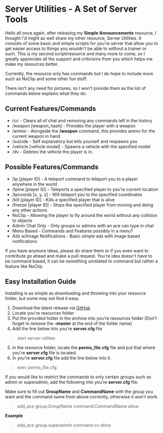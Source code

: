 # Server Utilities - A Set of Server Tools
Hello all once again, after releasing my **Simple Announcements** resource, I thought I'd might as well share my other resource, Server Utilities. It consists of some basic and simple scripts for you're server that allow you to get easier access to things you wouldn't be able to without a trainer or such. This is my second script/resource and many more to come, so I greatly appreciate all the support and criticisms from you which helps me make my resources better.

Currently, the resource only has commands but I do hope to include more such as NoClip and some other fun stuff.

There isn't any need for pictures, so I won't provide them as the list of commands below explains what they do.

## Current Features/Commands
- /cc - Clears all of chat and removing any commands left in the history
- /weapon [weapon_hash] - Provides the player with a weapon
- /ammo - Alongside the **/weapon** command, this provides ammo for the current weapon in hand
- /suicide - Self explanatory but kills yourself and respawns you
- /vehicle [vehicle model] - Spawns a vehicle with the specified model
- /dv - Deletes the vehicle the player is in.

## Possible Features/Commands
- /tp [player ID] - A teleport command to teleport you to a player anywhere in the world
- /tpme [player ID] - Teleports a specified player to you're current location
- /tpcoords [x, y, z] - Will teleport you to the specified coordinates
- /kill [player ID] - Kills a specified player that is alive
- /freeze [player ID] - Stops the specified player from moving and doing any other actions
- NoClip - Allowing the player to fly around the world without any collision to objects
- Admin Chat Only - Only groups or admins with an ace can type in chat
- Menu Based - Commands and Features possibly in a menu?
- Ads w/Image Notifications - Basic simple ads with image based notifications

If you have anymore ideas, please do share them or if you even want to contribute go ahead and make a pull request. You're idea doesn't have to be command based, it can be something unrelated to command but rather a feature like NoClip.

## Easy Installation Guide
Installing is as simple as downloading and throwing into your resource folder, but some may not find it easy.

1. Download the latest release via [GitHub](https://github.com/RageYT/server-utilities/releases/latest)
2. Locate you're resources folder
3. Put the provided folder in the archive into you're resources folder (Don't forget to remove the **-master** at the end of the folder name)
4. Add the line below into you're **server.cfg** file

> start server-utilites

5. In the resource folder, locate the **perms_file.cfg** file and put that where you're **server.cfg** file is located.
6. In you're **server.cfg** file add the line below into it.

> exec perms_file.cfg

If you would like to restrict the commands to only certain groups such as admin or superadmin, add the following into you're **server.cfg** file.

Make sure to fill out **GroupName** and **CommandName** with the group you want and the command name from above correctly, otherwise it won't work.

> add_ace group.GroupName command.CommandName allow

**Example**
> add_ace group.superadmin command.cc allow
